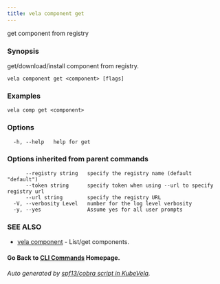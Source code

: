 ```yaml
---
title: vela component get
---
```


get component from registry

### Synopsis

get/download/install component from registry.

```
vela component get <component> [flags]
```

### Examples

```
vela comp get <component>
```

### Options

```
  -h, --help   help for get
```

### Options inherited from parent commands

```
      --registry string   specify the registry name (default "default")
      --token string      specify token when using --url to specify registry url
      --url string        specify the registry URL
  -V, --verbosity Level   number for the log level verbosity
  -y, --yes               Assume yes for all user prompts
```

### SEE ALSO

* [vela component](vela_component.md)	 - List/get components.

#### Go Back to [CLI Commands](vela.md) Homepage.


###### Auto generated by [spf13/cobra script in KubeVela](https://github.com/kubevela/kubevela/tree/master/hack/docgen).
